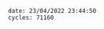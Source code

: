 

                date: 23/04/2022 23:44:50
                cycles: 71160

                         